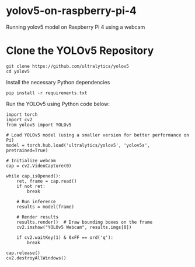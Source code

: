 # yolov5-on-raspberry-pi-4
Running yolov5 model on Raspberry Pi 4 using a webcam

# Clone the YOLOv5 Repository
```
git clone https://github.com/ultralytics/yolov5
cd yolov5
```
Install the necessary Python dependencies
```
pip install -r requirements.txt
```
Run the YOLOv5 using Python code below:
```
import torch
import cv2
from yolov5 import YOLOv5

# Load YOLOv5 model (using a smaller version for better performance on Pi)
model = torch.hub.load('ultralytics/yolov5', 'yolov5s', pretrained=True)

# Initialize webcam
cap = cv2.VideoCapture(0)

while cap.isOpened():
    ret, frame = cap.read()
    if not ret:
        break

    # Run inference
    results = model(frame)

    # Render results
    results.render()  # Draw bounding boxes on the frame
    cv2.imshow("YOLOv5 Webcam", results.imgs[0])

    if cv2.waitKey(1) & 0xFF == ord('q'):
        break

cap.release()
cv2.destroyAllWindows()

```
